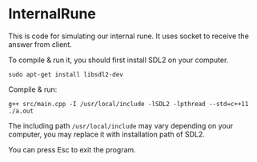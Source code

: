 # InternalRune
This is code for simulating our internal rune. It uses socket to receive the answer from client.

To compile & run it, you should first install SDL2 on your computer. 
```
sudo apt-get install libsdl2-dev
```
Compile & run:
```
g++ src/main.cpp -I /usr/local/include -lSDL2 -lpthread --std=c++11
./a.out
```
The including path `/usr/local/include` may vary depending on your computer, you may replace it with installation path of SDL2.

You can press Esc to exit the program.
